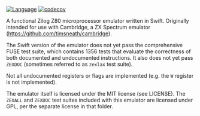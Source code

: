 [![Language](https://img.shields.io/badge/language-Swift-orange.svg)](https://swift.org)
[![codecov](https://codecov.io/gh/timsneath/z80/branch/main/graph/badge.svg?token=zr4wE5pmay)](https://codecov.io/gh/timsneath/z80)

A functional Zilog Z80 microprocessor emulator written in Swift. Originally
intended for use with Cambridge, a ZX Spectrum emulator
(<https://github.com/timsneath/cambridge>).

The Swift version of the emulator does not yet pass the comprehensive FUSE test
suite, which contains 1356 tests that evaluate the correctness of both
documented and undocumented instructions. It also does not yet pass `ZEXDOC`
(sometimes referred to as `zexlax` test suite).

Not all undocumented registers or flags are implemented (e.g. the `W` register
is not implemented).

The emulator itself is licensed under the MIT license (see LICENSE). The
`ZEXALL` and `ZEXDOC` test suites included with this emulator are licensed under
GPL, per the separate license in that folder.
